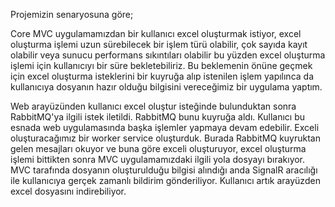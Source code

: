 Projemizin senaryosuna göre;

Core MVC uygulamamızdan bir kullanıcı excel oluşturmak istiyor, excel oluşturma işlemi uzun sürebilecek bir işlem türü olabilir, çok sayıda kayıt olabilir veya sunucu performans sıkıntıları olabilir bu yüzden excel oluşturma işlemi için kullanıcıyı bir süre bekletebiliriz.
Bu beklemenin önüne geçmek için excel oluşturma isteklerini bir kuyruğa alıp istenilen işlem yapılınca da kullanıcıya dosyanın hazır olduğu bilgisini vereceğimiz bir uygulama yaptım.

Web arayüzünden kullanıcı excel oluştur isteğinde bulunduktan sonra RabbitMQ'ya ilgili istek iletildi. RabbitMQ bunu kuyruğa aldı. Kullanıcı bu esnada web uygulamasında başka işlemler yapmaya devam edebilir. Exceli oluşturacağımız bir worker service oluşturduk.
Burada RabbitMQ kuyruktan gelen mesajları okuyor ve buna göre exceli oluşturuyor, excel oluşturma işlemi bittikten sonra MVC uygulamamızdaki ilgili yola dosyayı bırakıyor. 
MVC tarafında dosyanın oluşturulduğu bilgisi alındığı anda SignalR aracılığı ile kullanıcıya gerçek zamanlı bildirim gönderiliyor. Kullanıcı artık arayüzden excel dosyasını indirebiliyor.

